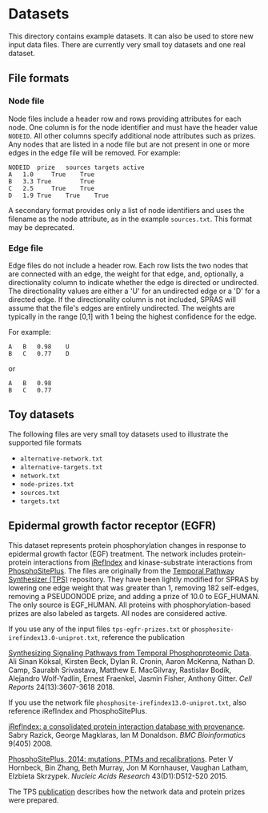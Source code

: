 # Datasets
This directory contains example datasets.
It can also be used to store new input data files.
There are currently very small toy datasets and one real dataset.

## File formats
### Node file
Node files include a header row and rows providing attributes for each node.
One column is for the node identifier and must have the header value `NODEID`.
All other columns specify additional node attributes such as prizes.
Any nodes that are listed in a node file but are not present in one or more edges in the edge file will be removed.
For example:
```
NODEID	prize	sources	targets	active
A	1.0		True	True
B	3.3	True		True
C	2.5		True	True
D	1.9	True	True	True
```

A secondary format provides only a list of node identifiers and uses the filename as the node attribute, as in the example `sources.txt`.
This format may be deprecated.



### Edge file
Edge files do not include a header row.
Each row lists the two nodes that are connected with an edge, the weight for that edge, and, optionally, a directionality column to indicate whether the edge is directed or undirected.
The directionality values are either a 'U' for an undirected edge or a 'D' for a directed edge.
If the directionality column is not included, SPRAS will assume that the file's edges are entirely undirected.
The weights are typically in the range [0,1] with 1 being the highest confidence for the edge.

For example:
```
A	B	0.98    U
B	C	0.77    D
```
or
```
A	B	0.98
B	C	0.77 
```

## Toy datasets
The following files are very small toy datasets used to illustrate the supported file formats
- `alternative-network.txt`
- `alternative-targets.txt`
- `network.txt`
- `node-prizes.txt`
- `sources.txt`
- `targets.txt`

## Epidermal growth factor receptor (EGFR)
This dataset represents protein phosphorylation changes in response to epidermal growth factor (EGF) treatment.
The network includes protein-protein interactions from [iRefIndex](http://irefindex.org/) and kinase-substrate interactions from [PhosphoSitePlus](http://www.phosphosite.org/).
The files are originally from the [Temporal Pathway Synthesizer (TPS)](https://github.com/koksal/tps) repository.
They have been lightly modified for SPRAS by lowering one edge weight that was greater than 1, removing 182 self-edges, removing a PSEUDONODE prize, and adding a prize of 10.0 to EGF_HUMAN.
The only source is EGF_HUMAN.
All proteins with phosphorylation-based prizes are also labeled as targets.
All nodes are considered active.

If you use any of the input files `tps-egfr-prizes.txt` or `phosphosite-irefindex13.0-uniprot.txt`, reference the publication

[Synthesizing Signaling Pathways from Temporal Phosphoproteomic Data](https://doi.org/10.1016/j.celrep.2018.08.085).
Ali Sinan Köksal, Kirsten Beck, Dylan R. Cronin, Aaron McKenna, Nathan D. Camp, Saurabh Srivastava, Matthew E. MacGilvray, Rastislav Bodík, Alejandro Wolf-Yadlin, Ernest Fraenkel, Jasmin Fisher, Anthony Gitter.
*Cell Reports* 24(13):3607-3618 2018.

If you use the network file `phosphosite-irefindex13.0-uniprot.txt`, also reference iRefIndex and PhosphoSitePlus.

[iRefIndex: a consolidated protein interaction database with provenance](https://doi.org/10.1186/1471-2105-9-405).
Sabry Razick, George Magklaras, Ian M Donaldson.
*BMC Bioinformatics* 9(405) 2008.

[PhosphoSitePlus, 2014: mutations, PTMs and recalibrations](https://doi.org/10.1093/nar/gku1267).
Peter V Hornbeck, Bin Zhang, Beth Murray, Jon M Kornhauser, Vaughan Latham, Elzbieta Skrzypek.
*Nucleic Acids Research* 43(D1):D512-520 2015.

The TPS [publication](https://doi.org/10.1016/j.celrep.2018.08.085) describes how the network data and protein prizes were prepared.

